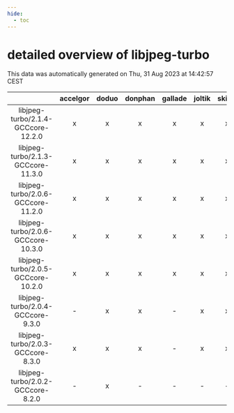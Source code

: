 ```yaml
---
hide:
  - toc
---
```


detailed overview of libjpeg-turbo
==================================


This data was automatically generated on Thu, 31 Aug 2023 at 14:42:57 CEST  

| |accelgor|doduo|donphan|gallade|joltik|skitty|swalot|victini|
| :---: | :---: | :---: | :---: | :---: | :---: | :---: | :---: | :---: |
|libjpeg-turbo/2.1.4-GCCcore-12.2.0|x|x|x|x|x|x|x|x|
|libjpeg-turbo/2.1.3-GCCcore-11.3.0|x|x|x|x|x|x|x|x|
|libjpeg-turbo/2.0.6-GCCcore-11.2.0|x|x|x|x|x|x|x|x|
|libjpeg-turbo/2.0.6-GCCcore-10.3.0|x|x|x|x|x|x|x|x|
|libjpeg-turbo/2.0.5-GCCcore-10.2.0|x|x|x|x|x|x|x|x|
|libjpeg-turbo/2.0.4-GCCcore-9.3.0|-|x|x|-|x|x|x|x|
|libjpeg-turbo/2.0.3-GCCcore-8.3.0|x|x|x|-|x|x|x|x|
|libjpeg-turbo/2.0.2-GCCcore-8.2.0|-|x|-|-|-|-|x|-|
